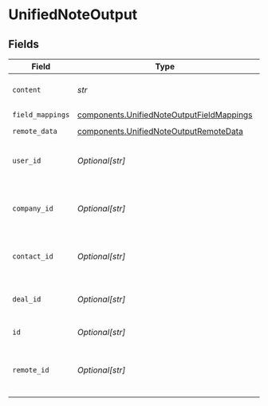 # UnifiedNoteOutput


## Fields

| Field                                                                                                  | Type                                                                                                   | Required                                                                                               | Description                                                                                            |
| ------------------------------------------------------------------------------------------------------ | ------------------------------------------------------------------------------------------------------ | ------------------------------------------------------------------------------------------------------ | ------------------------------------------------------------------------------------------------------ |
| `content`                                                                                              | *str*                                                                                                  | :heavy_check_mark:                                                                                     | The content of the note                                                                                |
| `field_mappings`                                                                                       | [components.UnifiedNoteOutputFieldMappings](../../models/components/unifiednoteoutputfieldmappings.md) | :heavy_check_mark:                                                                                     | N/A                                                                                                    |
| `remote_data`                                                                                          | [components.UnifiedNoteOutputRemoteData](../../models/components/unifiednoteoutputremotedata.md)       | :heavy_check_mark:                                                                                     | N/A                                                                                                    |
| `user_id`                                                                                              | *Optional[str]*                                                                                        | :heavy_minus_sign:                                                                                     | The uuid of the user tied the note                                                                     |
| `company_id`                                                                                           | *Optional[str]*                                                                                        | :heavy_minus_sign:                                                                                     | The uuid of the company tied to the note                                                               |
| `contact_id`                                                                                           | *Optional[str]*                                                                                        | :heavy_minus_sign:                                                                                     | The uuid fo the contact tied to the note                                                               |
| `deal_id`                                                                                              | *Optional[str]*                                                                                        | :heavy_minus_sign:                                                                                     | The uuid of the deal tied to the note                                                                  |
| `id`                                                                                                   | *Optional[str]*                                                                                        | :heavy_minus_sign:                                                                                     | The uuid of the note                                                                                   |
| `remote_id`                                                                                            | *Optional[str]*                                                                                        | :heavy_minus_sign:                                                                                     | The id of the note in the context of the Crm 3rd Party                                                 |